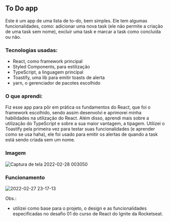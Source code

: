 ## To Do app

Este é um app de uma lista de to-do, bem simples. Ele tem algumas funcionalidades, como: adicionar uma nova task (ele não permite a criação de uma task sem nome), excluir uma task e marcar a task como concluída ou não.

### Tecnologias usadas:
- React, como framework principal
- Styled Components, para estilização
- TypeScript, a linguagem principal
- Toastify, uma lib para emitir toasts de alerta
- yarn, o gerenciador de pacotes escolhido

### O que aprendi:
Fiz esse app para pôr em prática os fundamentos do React, que foi o framework escolhido, sendo assim desenvolvi e aprimorei minha habilidades na utilização do React. Além disso, aprendi mais sobre a utilização do TypeScript e sobre a sua maior vantagem, a tipagem. Utilizei o Toastify pela primeira vez para testar suas funcionalidades (e aprender como se usa haha), ele foi usado para emitir os alertas de quando a task está sendo criada sem um nome.

### Imagem
![Captura de tela 2022-02-28 003050](https://user-images.githubusercontent.com/72895317/155919405-4b402baa-f81c-4df7-b333-179502ed0ac6.png)

### Funcionamento
![2022-02-27 23-17-13](https://user-images.githubusercontent.com/72895317/155919364-69d2e693-17d8-41f0-8600-52c3d7c601ae.gif)

Obs.:
- utilizei como base para o projeto, o design e as funcionalidades especificadas no desafio 01 do curso de React do Ignite da Rocketseat.
